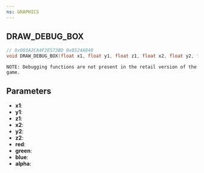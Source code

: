 ```yaml
---
ns: GRAPHICS
---
```

## DRAW_DEBUG_BOX

```c
// 0x083A2CA4F2E573BD 0x8524A848
void DRAW_DEBUG_BOX(float x1, float y1, float z1, float x2, float y2, float z2, int red, int green, int blue, int alpha);
```

```
NOTE: Debugging functions are not present in the retail version of the game.  
```

## Parameters
* **x1**: 
* **y1**: 
* **z1**: 
* **x2**: 
* **y2**: 
* **z2**: 
* **red**: 
* **green**: 
* **blue**: 
* **alpha**: 

